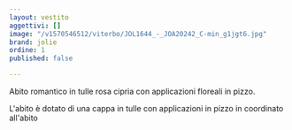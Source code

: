 ```yaml
---
layout: vestito
aggettivi: []
image: "/v1570546512/viterbo/JOL1644_-_JOA20242_C-min_g1jgt6.jpg"
brand: jolie
ordine: 1
published: false

---
```

Abito romantico in tulle rosa cipria con applicazioni floreali in pizzo.

L'abito è dotato di una cappa in tulle con applicazioni in pizzo in coordinato all'abito